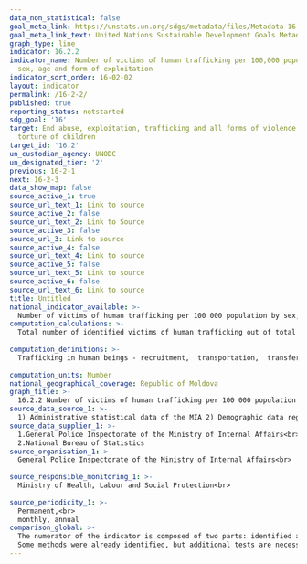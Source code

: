 ```yaml
---
data_non_statistical: false
goal_meta_link: https://unstats.un.org/sdgs/metadata/files/Metadata-16-02-02.pdf
goal_meta_link_text: United Nations Sustainable Development Goals Metadata (pdf 1361kB)
graph_type: line
indicator: 16.2.2
indicator_name: Number of victims of human trafficking per 100,000 population, by
  sex, age and form of exploitation
indicator_sort_order: 16-02-02
layout: indicator
permalink: /16-2-2/
published: true
reporting_status: notstarted
sdg_goal: '16'
target: End abuse, exploitation, trafficking and all forms of violence against and
  torture of children
target_id: '16.2'
un_custodian_agency: UNODC
un_designated_tier: '2'
previous: 16-2-1
next: 16-2-3
data_show_map: false
source_active_1: true
source_url_text_1: Link to source
source_active_2: false
source_url_text_2: Link to Source
source_active_3: false
source_url_3: Link to source
source_active_4: false
source_url_text_4: Link to source
source_active_5: false
source_url_text_5: Link to source
source_active_6: false
source_url_text_6: Link to source
title: Untitled
national_indicator_available: >-
  Number of victims of human trafficking per 100 000 population by sex, age and form of exploitation
computation_calculations: >-
  Total number of identified victims of human trafficking out of total population 100000<br> 
  
computation_definitions: >-
  Trafficking in human beings - recruitment,  transportation,  transfer,  harbouring  or  receipt  of  a  person,  by  means  of  threat  of  force  or  use  of  force  or  other  forms  of  coercion,  of  abduction, fraud, deception, of abuse of authority or a situation of vulnerability, or by means of offering or receiving payments or benefits of any kind in order to obtain the consent of a person who has control over another person for the purpose of exploitation of the latter. Victim  of  trafficking  in  human  beings  –  a  natural  person  presumed  or  found  to  be  subjected to mentioned acts of trafficking. (art. 2, para. 1 and 11 of the Law No. 241 of 20.10.2005 on Preventing and Combating Trafficking in Human Beings)<br> 
  
computation_units: Number
national_geographical_coverage: Republic of Moldova
graph_title: >-
  16.2.2 Number of victims of human trafficking per 100 000 population by sex, age and form of exploitation 
source_data_source_1: >-
  1) Administrative statistical data of the MIA 2) Demographic data regarding the number of population NBS 
source_data_supplier_1: >-
  1.General Police Inspectorate of the Ministry of Internal Affairs<br> 
  2.National Bureau of Statistics
source_organisation_1: >-
  General Police Inspectorate of the Ministry of Internal Affairs<br> 
  
source_responsible_monitoring_1: >-
  Ministry of Health, Labour and Social Protection<br> 
  
source_periodicity_1: >-
  Permanent,<br> 
  monthly, annual
comparison_global: >-
  The numerator of the indicator is composed of two parts: identified and unidentified victims of THB. There are no data regarding the unidentified victims, and they work at the global level on a methodology for estimation. <br> 
  Some methods were already identified, but additional tests are necessary to develop an enhanced and coordinated approach. The method for estimating the unidentified victims of THB should allow assessing the characteristics of victims (sex and age) and of the exploitation forms they were exposed to.
---
```

